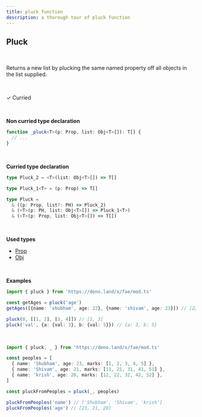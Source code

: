 ```yaml
---
title: pluck function
description: a thorough tour of pluck function
---
```


## Pluck 
<br>

Returns a new list by plucking the same named property off all objects in the list supplied.

<br>

&check; Curried

<br>

**Non curried type declaration**
```typescript
function _pluck<T>(p: Prop, list: Obj<T>[]): T[] {
  // ...
}
```
<br>

**Curried type declaration**

```typescript
type Pluck_2 = <T>(list: Obj<T>[]) => T[]

type Pluck_1<T> = (p: Prop) => T[]

type Pluck =
  & ((p: Prop, list?: PH) => Pluck_2)
  & (<T>(p: PH, list: Obj<T>[]) => Pluck_1<T>)
  & (<T>(p: Prop, list: Obj<T>[]) => T[])
```
<br>

**Used types**
* [Prop](/types/Prop)
* [Obj](/types/Obj)

<br>

**Examples**
```typescript
import { pluck } from 'https://deno.land/x/fae/mod.ts'

const getAges = pluck('age')
getAges([{name: 'shubham', age: 22}, {name: 'shivam', age: 23}]) // [22, 23]

pluck(0, [[1, 2], [3, 4]]) // [1, 3]
pluck('val', {a: {val: 3}, b: {val: 5}}) // {a: 3, b: 5}
```
<br>

```typescript
import { pluck, _ } from 'https://deno.land/x/fae/mod.ts'

const peoples = [
  { name: 'Shubham', age: 23, marks: [1, 2, 3, 4, 5] },
  { name: 'Shivam', age: 21, marks: [11, 21, 31, 41, 51] },
  { name: 'krish', age: 20, marks: [12, 22, 32, 42, 52] },
]

const pluckFromPeoples = pluck(_, peoples)

pluckFromPeoples('name') // ['Shubham', 'Shivam', 'krish']
pluckFromPeoples('age') // [23, 21, 20]
```
